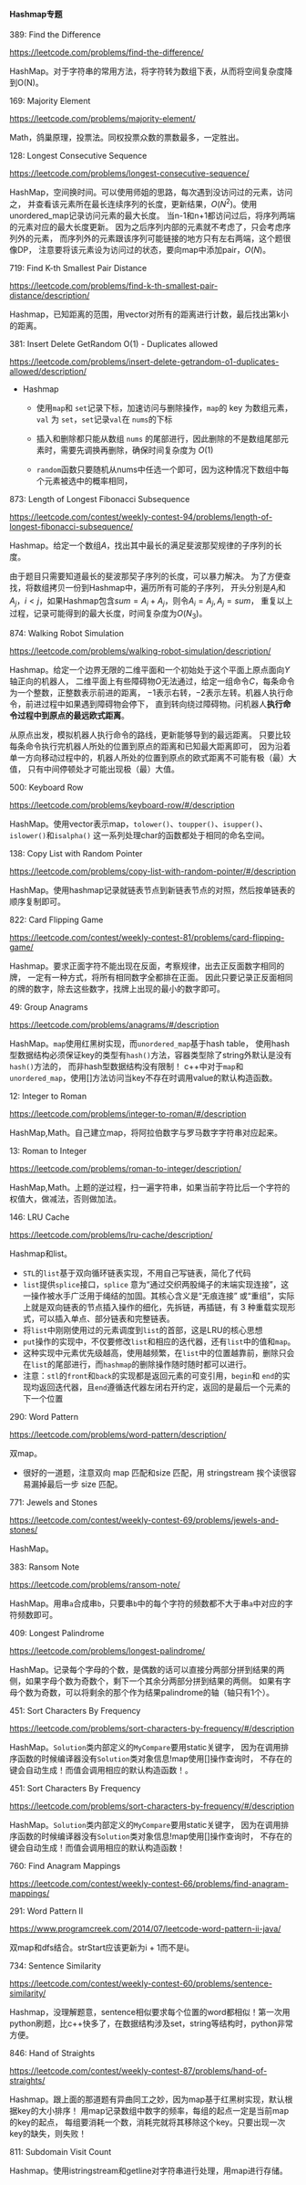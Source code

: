 #### Hashmap专题

389: Find the Difference

<https://leetcode.com/problems/find-the-difference/>

HashMap。对于字符串的常用方法，将字符转为数组下表，从而将空间复杂度降到O(N)。

169: Majority Element

<https://leetcode.com/problems/majority-element/>

Math，鸽巢原理，投票法。同权投票众数的票数最多，一定胜出。

128: Longest Consecutive Sequence

<https://leetcode.com/problems/longest-consecutive-sequence/>

HashMap，空间换时间。可以使用师姐的思路，每次遇到没访问过的元素，访问之，
并查看该元素所在最长连续序列的长度，更新结果，$O(N^2)$。使用unordered_map记录访问元素的最大长度。
当n-1和n+1都访问过后，将序列两端的元素对应的最大长度更新。
因为之后序列内部的元素就不考虑了，只会考虑序列外的元素，
而序列外的元素跟该序列可能链接的地方只有左右两端，这个题很像DP，
注意要将该元素设为访问过的状态，要向map中添加pair，$O(N)$。

719: Find K-th Smallest Pair Distance

<https://leetcode.com/problems/find-k-th-smallest-pair-distance/description/>

Hashmap，已知距离的范围，用vector对所有的距离进行计数，最后找出第k小的距离。


381: Insert Delete GetRandom O(1) - Duplicates allowed

<https://leetcode.com/problems/insert-delete-getrandom-o1-duplicates-allowed/description/>

* Hashmap
  * 使用`map`和 `set`记录下标，加速访问与删除操作，`map`的 key 为数组元素，`val` 为 `set`，`set`记录`val`在 `nums`的下标

  * 插入和删除都只能从数组 `nums` 的尾部进行，因此删除的不是数组尾部元素时，需要先调换再删除，确保时间复杂度为 $O(1)$

  * `random`函数只要随机从nums中任选一个即可，因为这种情况下数组中每个元素被选中的概率相同，



873: Length of Longest Fibonacci Subsequence

<https://leetcode.com/contest/weekly-contest-94/problems/length-of-longest-fibonacci-subsequence/>

Hashmap。给定一个数组$A$，找出其中最长的满足斐波那契规律的子序列的长度。

由于题目只需要知道最长的斐波那契子序列的长度，可以暴力解决。
为了方便查找，将数组拷贝一份到Hashmap中，遍历所有可能的子序列，
开头分别是$A_i$和$A_j$，$i<j$，如果Hashmap包含$sum = A_i + A_j$，则令$A_i = A_j, A_j = sum$，
重复以上过程，记录可能得到的最大长度，时间复杂度为$O(N_3)$。


874: Walking Robot Simulation

<https://leetcode.com/problems/walking-robot-simulation/description/>

Hashmap。给定一个边界无限的二维平面和一个初始处于这个平面上原点面向$Y$轴正向的机器人，
二维平面上有些障碍物$O$无法通过，给定一组命令$C$，每条命令为一个整数，正整数表示前进的距离，
$-1$表示右转，$-2$表示左转。机器人执行命令，前进过程中如果遇到障碍物会停下，
直到转向绕过障碍物。问机器人**执行命令过程中到原点的最远欧式距离**。

从原点出发，模拟机器人执行命令的路线，更新能够导到的最远距离。
只要比较每条命令执行完机器人所处的位置到原点的距离和已知最大距离即可，
因为沿着单一方向移动过程中的，机器人所处的位置到原点的欧式距离不可能有极（最）大值，
只有中间停顿处才可能出现极（最）大值。


500: Keyboard Row

https://leetcode.com/problems/keyboard-row/#/description

HashMap。使用vector表示map，`tolower()`、`toupper()`、`isupper()`、 `islower()`和`isalpha()`
这一系列处理char的函数都处于相同的命名空间。


138: Copy List with Random Pointer

https://leetcode.com/problems/copy-list-with-random-pointer/#/description

HashMap。使用hashmap记录就链表节点到新链表节点的对照，然后按单链表的顺序复制即可。


822: Card Flipping Game

https://leetcode.com/contest/weekly-contest-81/problems/card-flipping-game/

Hashmap。要求正面字符不能出现在反面，考察规律，出去正反面数字相同的牌，
一定有一种方式，将所有相同数字全都排在正面。
因此只要记录正反面相同的牌的数字，除去这些数字，找牌上出现的最小的数字即可。

49: Group Anagrams

https://leetcode.com/problems/anagrams/#/description

HashMap。`map`使用红黑树实现，而`unordered_map`基于hash table，
使用hash型数据结构必须保证key的类型有`hash()`方法，容器类型除了string外默认是没有`hash()`方法的，
而非hash型数据结构没有限制！
c++中对于`map`和`unordered_map`，使用[]方法访问当key不存在时调用value的默认构造函数。


12: Integer to Roman

https://leetcode.com/problems/integer-to-roman/#/description

HashMap,Math。自己建立map，将阿拉伯数字与罗马数字字符串对应起来。

13: Roman to Integer

https://leetcode.com/problems/roman-to-integer/description/

HashMap,Math。上题的逆过程，扫一遍字符串，如果当前字符比后一个字符的权值大，做减法，否则做加法。


146: LRU Cache

<https://leetcode.com/problems/lru-cache/description/>

Hashmap和list。

* `STL`的`list`基于双向循环链表实现，不用自己写链表，简化了代码
* `list`提供`splice`接口，`splice` 意为“通过交织两股绳子的末端实现连接”，这一操作被水手广泛用于绳结的加固。其核心含义是 ​​“无痕连接”​​ 或 ​​“重组”​，实际上就是双向链表的节点插入操作的细化，先拆链，再插链，有 3 种重载实现形式，可以插入单点、部分链表和完整链表。
* 将`list`中刚刚使用过的元素调度到`list`的首部，这是LRU的核心思想
* `put`操作的实现中，不仅要修改`list`和相应的迭代器，还有`list`中的值和`map`。
* 这种实现中元素优先级越高，使用越频繁，在`list`中的位置越靠前，删除只会在`list`的尾部进行，而`hashmap`的删除操作随时随时都可以进行。
* 注意：`stl`的`front`和`back`的实现都是返回元素的可变引用，`begin`和 `end`的实现均返回迭代器，且`end`遵循迭代器左闭右开约定，返回的是最后一个元素的下一个位置

290: Word Pattern

<https://leetcode.com/problems/word-pattern/description/>

双map。
* 很好的一道题，注意双向 map 匹配和size 匹配，用 stringstream 挨个读很容易漏掉最后一步 size 匹配。


771: Jewels and Stones

<https://leetcode.com/contest/weekly-contest-69/problems/jewels-and-stones/>

HashMap。


383: Ransom Note

<https://leetcode.com/problems/ransom-note/>

HashMap。用串`a`合成串`b`，只要串`b`中的每个字符的频数都不大于串`a`中对应的字符频数即可。


409: Longest Palindrome

<https://leetcode.com/problems/longest-palindrome/>

HashMap。记录每个字母的个数，是偶数的话可以直接分两部分拼到结果的两侧，如果字母个数为奇数个，剩下一个其余分两部分拼到结果的两侧。
如果有字母个数为奇数，可以将剩余的那个作为结果palindrome的轴（轴只有1个）。


451: Sort Characters By Frequency

<https://leetcode.com/problems/sort-characters-by-frequency/#/description>

HashMap。`Solution`类内部定义的`MyCompare`要用static关键字，
因为在调用排序函数的时候编译器没有`Solution`类对象信息!map使用[]操作查询时，
不存在的键会自动生成！而值会调用相应的默认构造函数！。


451: Sort Characters By Frequency

https://leetcode.com/problems/sort-characters-by-frequency/#/description

HashMap。`Solution`类内部定义的`MyCompare`要用static关键字，
因为在调用排序函数的时候编译器没有`Solution`类对象信息!map使用[]操作查询时，
不存在的键会自动生成！而值会调用相应的默认构造函数！


760: Find Anagram Mappings

https://leetcode.com/contest/weekly-contest-66/problems/find-anagram-mappings/


291: Word Pattern II

https://www.programcreek.com/2014/07/leetcode-word-pattern-ii-java/

双map和dfs结合。strStart应该更新为i + 1而不是i。


734: Sentence Similarity

https://leetcode.com/contest/weekly-contest-60/problems/sentence-similarity/

Hashmap，没理解题意，sentence相似要求每个位置的word都相似！第一次用python刷题，比c++快多了，在数据结构涉及set，string等结构时，python非常方便。

846: Hand of Straights

https://leetcode.com/contest/weekly-contest-87/problems/hand-of-straights/

Hashmap。跟上面的那道题有异曲同工之妙，因为map基于红黑树实现，默认根据key的大小排序！
用map记录数组中数字的频率，每组的起点一定是当前map的key的起点，
每组要消耗一个数，消耗完就将其移除这个key。只要出现一次key的缺失，则失败！


811: Subdomain Visit Count

Hashmap。使用istringstream和getline对字符串进行处理，用map进行存储。


